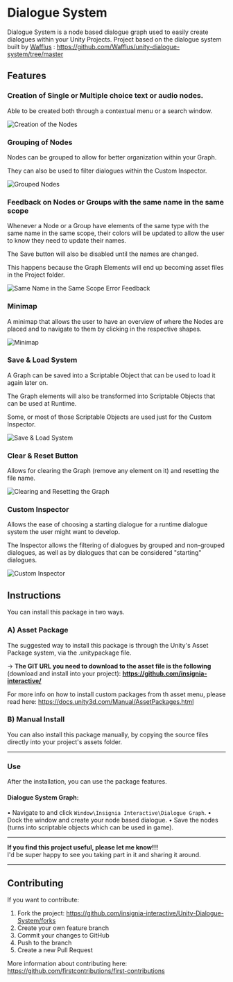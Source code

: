 # Dialogue System
Dialogue System is a node based dialogue graph used to easily create dialogues within your Unity Projects. Project based on the dialogue system built by [Wafflus](https://github.com/Wafflus) : https://github.com/Wafflus/unity-dialogue-system/tree/master

## Features

### Creation of Single or Multiple choice text or audio nodes.

Able to be created both through a contextual menu or a search window.

![Creation of the Nodes](https://imgur.com/g7Oo4pQ.gif)

### Grouping of Nodes

Nodes can be grouped to allow for better organization within your Graph.

They can also be used to filter dialogues within the Custom Inspector.

![Grouped Nodes](https://imgur.com/B21Znkk.gif)

### Feedback on Nodes or Groups with the same name in the same scope

Whenever a Node or a Group have elements of the same type with the same name in the same scope, their colors will be updated to allow the user to know they need to update their names.

The Save button will also be disabled until the names are changed.

This happens because the Graph Elements will end up becoming asset files in the Project folder.

![Same Name in the Same Scope Error Feedback](https://imgur.com/6rEqcR0.gif)
  
### Minimap

A minimap that allows the user to have an overview of where the Nodes are placed and to navigate to them by clicking in the respective shapes.

![Minimap](https://imgur.com/2rGVj3b.gif)
  
### Save & Load System

A Graph can be saved into a Scriptable Object that can be used to load it again later on.

The Graph elements will also be transformed into Scriptable Objects that can be used at Runtime.

Some, or most of those Scriptable Objects are used just for the Custom Inspector.

![Save & Load System](https://imgur.com/PUk2Jtq.gif)
  
### Clear & Reset Button

Allows for clearing the Graph (remove any element on it) and resetting the file name.

![Clearing and Resetting the Graph](https://imgur.com/ucHMBgQ.gif)
  
### Custom Inspector

Allows the ease of choosing a starting dialogue for a runtime dialogue system the user might want to develop.

The Inspector allows the filtering of dialogues by grouped and non-grouped dialogues, as well as by dialogues that can be considered "starting" dialogues.

![Custom Inspector](https://imgur.com/7gqUHpR.gif)

## Instructions
You can install this package in two ways.
### A) Asset Package
The suggested way to install this package is through the Unity's Asset Package system, via the .unitypackage file.

-> **The GIT URL you need to download to the asset file is the following** (download and install into your project): **https://github.com/insignia-interactive/**

For more info on how to install custom packages from th asset menu, please read here: https://docs.unity3d.com/Manual/AssetPackages.html

### B) Manual Install
You can also install this package manually, by copying the source files directly into your project's assets folder.

---

### Use
After the installation, you can use the package features.
#### Dialogue System Graph:
• Navigate to and click `Window\Insignia Interactive\Dialogue Graph`.
• Dock the window and create your node based dialogue.
• Save the nodes (turns into scriptable objects which can be used in game).

---

**If you find this project useful, please let me know!!!**\
I'd be super happy to see you taking part in it and sharing it around.

---

## Contributing
If you want to contribute:

1. Fork the project: https://github.com/insignia-interactive/Unity-Dialogue-System/forks
2. Create your own feature branch
3. Commit your changes to GitHub
4. Push to the branch 
5. Create a new Pull Request

More information about contributing here: https://github.com/firstcontributions/first-contributions
